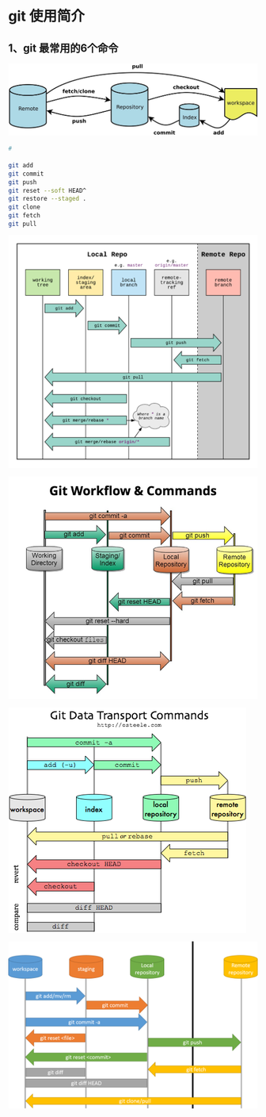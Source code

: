 # git 使用简介

## 1、git 最常用的6个命令

![](https://raw.githubusercontent.com/lig8/myData/main/programming/git/git5.jpg)

```bash
#

git add
git commit
git push
git reset --soft HEAD^
git restore --staged .
git clone
git fetch
git pull
```











![](https://raw.githubusercontent.com/lig8/myData/main/programming/git/git1.png)



![](https://raw.githubusercontent.com/lig8/myData/main/programming/git/git4.jpg)

![](https://raw.githubusercontent.com/lig8/myData/main/programming/git/git3.png)

![](https://raw.githubusercontent.com/lig8/myData/main/programming/git/git2.png)

